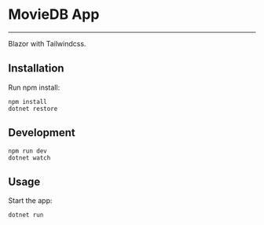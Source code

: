 # MovieDB App

---

Blazor with Tailwindcss.

## Installation

Run npm install:
```
npm install
dotnet restore
```

## Development

```
npm run dev
dotnet watch
```

## Usage

Start the app:
```
dotnet run
```
